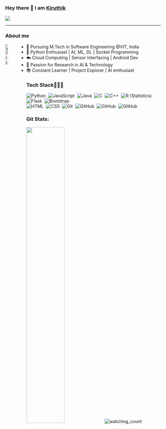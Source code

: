 ### Hey there 👋 I am [Kiruthik](https://github.com/Kiruthik-coder) 
<img src="https://github.com/Kiruthik-coder/Kiruthik-coder/assets/76081690/a13b1e4a-c649-44d8-b185-b1b272ed8822" />
<hr>
<h3>About me </h3> 
<img width="13%" height = "13%" align="left" alt="Github" src="https://github.com/Kiruthik-coder/Kiruthik-coder/assets/76081690/f9a7f50a-c4e6-4c6b-a939-429a7e2c378d"/>
<ul>
  <li>👋 Pursuing M.Tech in Software Engineering @VIT, India </li>
  <li>🐍 Python Enthusiast | AI, ML, DL | Socket Programming</li>
  <li>☁️ Cloud Computing | Sensor Interfacing | Android Dev</li>
  <li>🔬 Passion for Research in AI & Technology</li>
  <li>📚 Constant Learner | Project Explorer | AI enthusiast</li>
</ul>

<h3>Tech Stack👨🏻‍💻 </h3>
<div align ="left">
  
![Python](https://img.shields.io/badge/-Python-FFFFFF?style=flat&logo=python)&nbsp;
![JavaScript](https://img.shields.io/badge/-JavaScript-FFFFFF?style=flat&logo=javascript)&nbsp;
![Java](https://img.shields.io/badge/-Java-FFFFFF?style=flat&logo=Java&logoColor=FFA518)&nbsp;
![C](https://img.shields.io/badge/-C-FFFFFF?style=flat&logo=C&logoColor=A8B9CC)&nbsp;
![C++](https://img.shields.io/badge/-C++-FFFFFF?style=flat&logo=C%2B%2B&logoColor=00599C)&nbsp;
![R (Statistics)](https://img.shields.io/badge/-R-FFFFFF?style=flat&logo=R&logoColor=276DC3)
![Flask](https://img.shields.io/badge/-Flask-FFFFFF?style=flat&logo=flask)&nbsp;
![Bootstrap](https://img.shields.io/badge/-Bootstrap-FFFFFF?style=flat&logo=bootstrap&logoColor=563D7C)\
![HTML](https://img.shields.io/badge/-HTML-FFFFFF?style=flat&logo=HTML5)&nbsp;
![CSS](https://img.shields.io/badge/-CSS-FFFFFF?style=flat&logo=CSS3&logoColor=1572B6)&nbsp;
![Git](https://img.shields.io/badge/-Git-FFFFFF?style=flat&logo=git)&nbsp;
![GitHub](https://img.shields.io/badge/-GitHub-FFFFFF?style=flat&logo=github)&nbsp;
![GitHub](https://img.shields.io/badge/-MySQL-FFFFFF?style=flat&logo=MySQL)&nbsp;
![GitHub](https://img.shields.io/badge/-Tensorflow-FFFFFF?style=flat&logo=Tensorflow)&nbsp;
</div>

<h3>Git Stats: </h3>

<img width="49.5%" src="https://github-readme-streak-stats.herokuapp.com/?user=Kiruthik-coder&theme=transparent&&count_private=true"/>

<img src="https://komarev.com/ghpvc/?username=Kiruthik-coder&color=brightgreen" alt="watching_count" />



